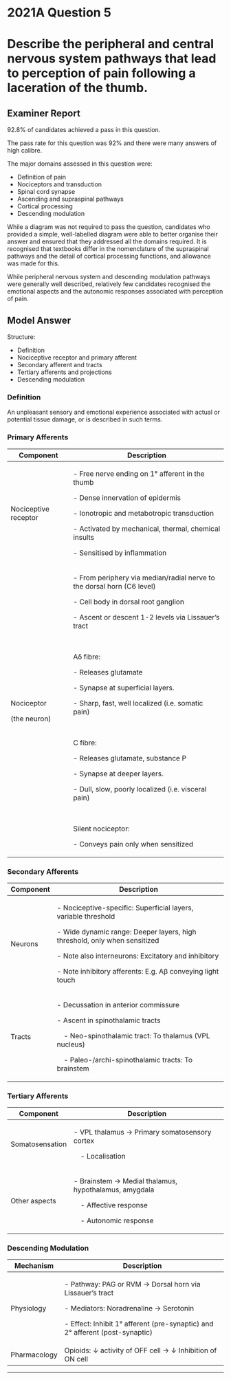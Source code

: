 <div class = "saq"> 

# 2021A Question 5
# Describe the peripheral and central nervous system pathways that lead to perception of pain following a laceration of the thumb.


## Examiner Report
92.8% of candidates achieved a pass in this question.


The pass rate for this question was 92% and there were many answers of high calibre.


The major domains assessed in this question were:

* Definition of pain
* Nociceptors and transduction
* Spinal cord synapse
* Ascending and supraspinal pathways
* Cortical processing
* Descending modulation


While a diagram was not required to pass the question, candidates who provided a simple, well-labelled diagram were able to better organise their answer and ensured that they addressed all the domains required. It is recognised that textbooks differ in the nomenclature of the supraspinal pathways and the detail of cortical processing functions, and allowance was made for this.


While peripheral nervous system and descending modulation pathways were generally well described, relatively few candidates recognised the emotional aspects and the autonomic responses associated with perception of pain.

## Model Answer
Structure:

- Definition
- Nociceptive receptor and primary afferent
- Secondary afferent and tracts
- Tertiary afferents and projections
- Descending modulation


### Definition
An unpleasant sensory and emotional experience associated with actual or potential tissue damage, or is described in such terms.

### Primary Afferents

|Component|Description|
| -- | -- |
|Nociceptive receptor|<p>- Free nerve ending on 1° afferent in the thumb</p><p>- Dense innervation of epidermis</p><p>- Ionotropic and metabotropic transduction</p><p>- Activated by mechanical, thermal, chemical insults</p><p>- Sensitised by inflammation</p>|
|<p>Nociceptor</p><p>(the neuron)</p>|<p>- From periphery via median/radial nerve to the dorsal horn (C6 level)</p><p>- Cell body in dorsal root ganglion</p><p>- Ascent or descent 1-2 levels via Lissauer’s tract</p><br><p>Aδ fibre:</p><p>- Releases glutamate</p><p>- Synapse at superficial layers.</p><p>- Sharp, fast, well localized (i.e. somatic pain)</p><br><p>C fibre:</p><p>- Releases glutamate, substance P</p><p>- Synapse at deeper layers.</p><p>- Dull, slow, poorly localized (i.e. visceral pain)</p><br><p>Silent nociceptor:</p><p>- Conveys pain only when sensitized</p>|

### Secondary Afferents

|Component|Description|
| -- | -- |
|Neurons|<p>- Nociceptive-specific: Superficial layers, variable threshold</p><p>- Wide dynamic range: Deeper layers, high threshold, only when sensitized</p><p>- Note also interneurons: Excitatory and inhibitory</p><p>- Note inhibitory afferents: E.g. Aβ conveying light touch</p>|
|Tracts|<p>- Decussation in anterior commissure</p><p>- Ascent in spinothalamic tracts</p><p>&emsp;- Neo-spinothalamic tract: To thalamus (VPL nucleus)</p><p>&emsp;- Paleo-/archi-spinothalamic tracts: To brainstem</p>|

### Tertiary Afferents

|Component|Description|
| -- | -- |
|Somatosensation|<p>- VPL thalamus → Primary somatosensory cortex</p><p>&emsp;- Localisation</p>|
|Other aspects|<p>- Brainstem → Medial thalamus, hypothalamus, amygdala</p><p>&emsp;- Affective response</p><p>&emsp;- Autonomic response</p>|

### Descending Modulation

|Mechanism|Description|
| -- | -- |
|Physiology|<p>- Pathway: PAG or RVM → Dorsal horn via Lissauer’s tract</p><p>- Mediators: Noradrenaline → Serotonin</p><p>- Effect: Inhibit 1° afferent (pre-synaptic) and 2° afferent (post-synaptic)</p>|
|Pharmacology| Opioids: ↓ activity of OFF cell → ↓ Inhibition of ON cell|




--- 

 </div>